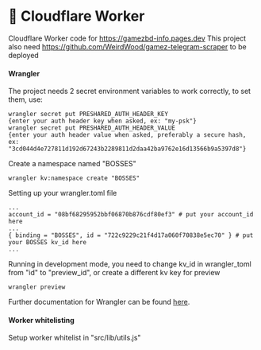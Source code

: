 # 👷 Cloudflare Worker

Cloudflare Worker code for https://gamezbd-info.pages.dev
This project also need https://github.com/WeirdWood/gamez-telegram-scraper to be deployed

#### Wrangler

The project needs 2 secret environment variables to work correctly, to set them, use:

```
wrangler secret put PRESHARED_AUTH_HEADER_KEY
{enter your auth header key when asked, ex: "my-psk"}
wrangler secret put PRESHARED_AUTH_HEADER_VALUE
{enter your auth header value when asked, preferably a secure hash, ex: "3cd044d4e727811d192d67243b2289811d2daa42ba9762e16d13566b9a5397d8"}
```

Create a namespace named "BOSSES"
```
wrangler kv:namespace create "BOSSES"
```

Setting up your wrangler.toml file
```
...
account_id = "08bf68295952bbf06870b876cdf80ef3" # put your account_id here
...
{ binding = "BOSSES", id = "722c9229c21f4d17a060f70838e5ec70" } # put your BOSSES kv_id here
...
```

Running in development mode, you need to change kv_id in wrangler_toml from "id" to "preview_id", or create a different kv key for preview
```
wrangler preview
```

Further documentation for Wrangler can be found [here](https://developers.cloudflare.com/workers/tooling/wrangler).

#### Worker whitelisting
Setup worker whitelist in "src/lib/utils.js"